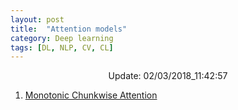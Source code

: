 ```yaml
---
layout: post
title:  "Attention models"
category: Deep learning
tags: [DL, NLP, CV, CL]
---
```






<center> Update: 02/03/2018_11:42:57</center>

  	
1. [ Monotonic Chunkwise Attention](https://rawgit.com/elbayadm/PaperNotes/master/notes/attention/2017-Monotonic-Chunkwise-Attention.html)
